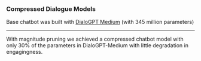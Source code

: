 ### Compressed Dialogue Models

Base chatbot was built with [DialoGPT Medium](https://www.microsoft.com/en-us/research/project/large-scale-pretraining-for-response-generation/) (with 345 million parameters)

---

With magnitude pruning we achieved a compressed chatbot model with only 30% of the parameters in DialoGPT-Medium with little degradation in engagingness.
